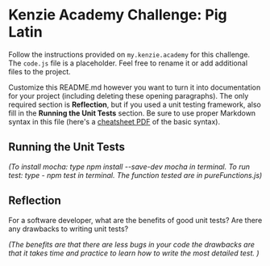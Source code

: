 # Kenzie Academy Challenge: Pig Latin

Follow the instructions provided on `my.kenzie.academy` for this challenge. The `code.js` file is a placeholder. Feel free to rename it or add additional files to the project.

Customize this README.md however you want to turn it into documentation for your project (including deleting these opening paragraphs). The only required section is **Reflection**, but if you used a unit testing framework, also fill in the **Running the Unit Tests** section. Be sure to use proper Markdown syntax in this file (here's a [cheatsheet PDF](https://guides.github.com/pdfs/markdown-cheatsheet-online.pdf) of the basic syntax).

## Running the Unit Tests

_(To install mocha:  type npm install --save-dev mocha in terminal.  To run test: type -  npm test in terminal.
The function tested are in pureFunctions.js)_

## Reflection

For a software developer, what are the benefits of good unit tests? Are there any drawbacks to writing unit tests?

_(The benefits are that there are less bugs in your code the drawbacks are that it takes time and practice to learn how to write the most detailed test. )_